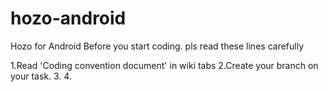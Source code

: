 # hozo-android
Hozo for Android
Before you start coding. pls read these lines carefully

1.Read 'Coding convention document' in wiki tabs
2.Create your branch on your task.
3.
4.
